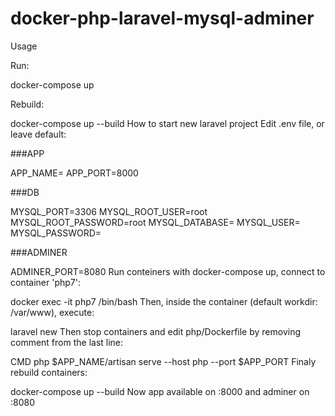 # docker-php-laravel-mysql-adminer
Usage

Run:

docker-compose up

Rebuild:

docker-compose up --build
How to start new laravel project
Edit .env file, or leave default:

###APP

APP_NAME=<your-project-name>
APP_PORT=8000

###DB

MYSQL_PORT=3306
MYSQL_ROOT_USER=root
MYSQL_ROOT_PASSWORD=root
MYSQL_DATABASE=<your-db-name>
MYSQL_USER=<your-db-user>
MYSQL_PASSWORD=<your-db-pass>

###ADMINER

ADMINER_PORT=8080
Run conteiners with docker-compose up, connect to container 'php7':

docker exec -it php7 /bin/bash
Then, inside the container (default workdir: /var/www), execute:

laravel new <your-project-name>
Then stop containers and edit php/Dockerfile by removing comment from the last line:

CMD php $APP_NAME/artisan serve --host php --port $APP_PORT
Finaly rebuild containers:

docker-compose up --build
Now app available on <docker-ip>:8000 and adminer on <docker-ip>:8080
